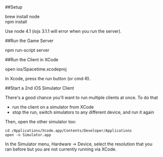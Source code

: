 ##Setup

brew install node  
npm install

Use node 4.1 (iojs 3.1.1 will error when you run the server).

##Run the Game Server

npm run-script server

##Run the Client in XCode

open ios/Spacetime.xcodeproj

In Xcode, press the run button (or cmd-R). 

##Start a 2nd iOS Simulator Client

There's a good chance you'll want to run multiple clients at once. To do that

* run the client on a simulator from XCode 
* stop the run, switch simulators to any different device, and run it again

Then, open the other simulator too:

    cd /Applications/Xcode.app/Contents/Developer/Applications
    open -n Simulator.app		

In the Simulator menu, Hardware -> Device, select the resolution that you ran before but you are not currently running via XCode.
